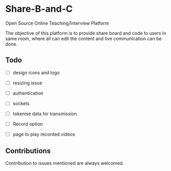 # Share-B-and-C

Open Source Online Teaching/Interview Platform

The objective of this platform is to provide share board and code to users in same room, where all can edit the content and live communication can be done.

## Todo

- [ ] design icons and logo
- [ ] resizing issue
- [ ] authentication
- [ ] sockets
- [ ] tokenise data for transmission
- [ ] Record option
- [ ] page to play recorded videos


## Contributions

Contribution to issues mentioned are always welcomed.
